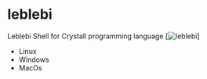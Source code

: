 # leblebi
Leblebi Shell for Crystall programming language
[![leblebi](http://imgh.us/konsol.png)]
* Linux
* Windows
* MacOs
